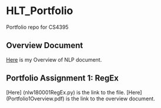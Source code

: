 # HLT_Portfolio
Portfolio repo for CS4395

## Overview Document
[Here](Overview_of_NLP.pdf) is my Overview of NLP document.

## Portfolio Assignment 1: RegEx
[Here] (nlw180001RegEx.py) is the link to the file. [Here] (Portfolio1Overview.pdf) is the link to the overview document.